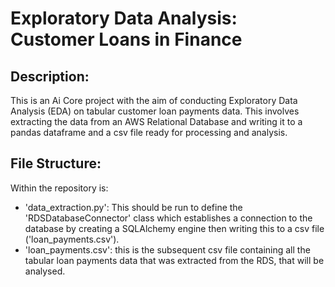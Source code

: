 # Exploratory Data Analysis: Customer Loans in Finance

## Description: 
This is an Ai Core project with the aim of conducting Exploratory Data Analysis (EDA) on tabular customer loan payments data. This involves extracting the data from an AWS Relational Database and writing it to a pandas dataframe and a csv file ready for processing and analysis.

## File Structure:
Within the repository is:
- 'data_extraction.py': This should be run to define the 'RDSDatabaseConnector' class which establishes a connection to the database by creating a SQLAlchemy engine then writing this to a csv file ('loan_payments.csv').
- 'loan_payments.csv': this is the subsequent csv file containing all the tabular loan payments data that was extracted from the RDS, that will be analysed.